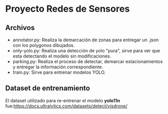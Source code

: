 # Proyecto Redes de Sensores
## Archivos
- annotator.py: Realiza la demarcación de zonas para entregar un .json con los polygonos dibujados.
- only-yolo.py: Realiza una detección de yolo "pura", sirve para ver que esta detectando el modelo sin modificaciones.
- parking.py: Realiza el proceso de detectar, demarcar estacionamientos y entregar la información correspondiente.
- train.py: Sirve para entrenar modelos YOLO.
## Dataset de entrenamiento
El dataset utilizado para re-entrenar el modelo **yolo11n** fue:https://docs.ultralytics.com/datasets/detect/visdrone/

